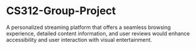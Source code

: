 # CS312-Group-Project
A personalized streaming platform that offers a seamless browsing experience, detailed content information, and user reviews would enhance accessibility and user interaction with visual entertainment.
